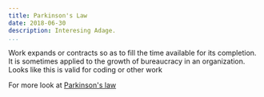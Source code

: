 ```yaml
---
title: Parkinson's Law
date: 2018-06-30
description: Interesing Adage.
...
```


Work expands or contracts so as to fill the time available for its completion.
It is sometimes applied to the growth of bureaucracy in an organization. Looks like this is valid for coding or other work

For more look at [Parkinson's law](https://en.wikipedia.org/wiki/Parkinson%27s_law)
